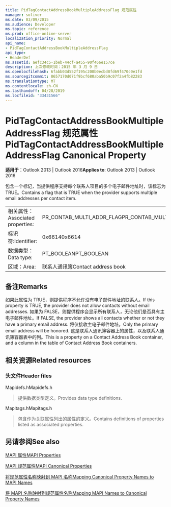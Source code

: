 ```yaml
---
title: PidTagContactAddressBookMultipleAddressFlag 规范属性
manager: soliver
ms.date: 03/09/2015
ms.audience: Developer
ms.topic: reference
ms.prod: office-online-server
localization_priority: Normal
api_name:
- PidTagContactAddressBookMultipleAddressFlag
api_type:
- HeaderDef
ms.assetid: aefc34c5-1beb-44cf-a455-90f466e157ce
description: 上次修改时间：2015 年 3 月 9 日
ms.openlocfilehash: 6fabb03d552f195c200b0ecbd8fd69f470c0e1fd
ms.sourcegitcommit: 8657170d071f9bcf680aba50b9c07f2a4fb82283
ms.translationtype: MT
ms.contentlocale: zh-CN
ms.lasthandoff: 04/28/2019
ms.locfileid: "33431566"
---
```

# <a name="pidtagcontactaddressbookmultipleaddressflag-canonical-property"></a><span data-ttu-id="61db2-103">PidTagContactAddressBookMultipleAddressFlag 规范属性</span><span class="sxs-lookup"><span data-stu-id="61db2-103">PidTagContactAddressBookMultipleAddressFlag Canonical Property</span></span>

  
  
<span data-ttu-id="61db2-104">**适用于**：Outlook 2013 | Outlook 2016</span><span class="sxs-lookup"><span data-stu-id="61db2-104">**Applies to**: Outlook 2013 | Outlook 2016</span></span> 
  
<span data-ttu-id="61db2-105">包含一个标记，当提供程序支持每个联系人项目的多个电子邮件地址时，该标志为 TRUE。</span><span class="sxs-lookup"><span data-stu-id="61db2-105">Contains a flag that is TRUE when the provider supports multiple email addresses per contact item.</span></span>
  
|||
|:-----|:-----|
|<span data-ttu-id="61db2-106">相关属性：</span><span class="sxs-lookup"><span data-stu-id="61db2-106">Associated properties:</span></span>  <br/> |<span data-ttu-id="61db2-107">PR_CONTAB_MULTI_ADDR_FLAG</span><span class="sxs-lookup"><span data-stu-id="61db2-107">PR_CONTAB_MULTI_ADDR_FLAG</span></span>  <br/> |
|<span data-ttu-id="61db2-108">标识符:</span><span class="sxs-lookup"><span data-stu-id="61db2-108">Identifier:</span></span>  <br/> |<span data-ttu-id="61db2-109">0x6614</span><span class="sxs-lookup"><span data-stu-id="61db2-109">0x6614</span></span>  <br/> |
|<span data-ttu-id="61db2-110">数据类型：</span><span class="sxs-lookup"><span data-stu-id="61db2-110">Data type:</span></span>  <br/> |<span data-ttu-id="61db2-111">PT_BOOLEAN</span><span class="sxs-lookup"><span data-stu-id="61db2-111">PT_BOOLEAN</span></span>  <br/> |
|<span data-ttu-id="61db2-112">区域：</span><span class="sxs-lookup"><span data-stu-id="61db2-112">Area:</span></span>  <br/> |<span data-ttu-id="61db2-113">联系人通讯簿</span><span class="sxs-lookup"><span data-stu-id="61db2-113">Contact address book</span></span>  <br/> |
   
## <a name="remarks"></a><span data-ttu-id="61db2-114">备注</span><span class="sxs-lookup"><span data-stu-id="61db2-114">Remarks</span></span>

<span data-ttu-id="61db2-115">如果此属性为 TRUE，则提供程序不允许没有电子邮件地址的联系人。</span><span class="sxs-lookup"><span data-stu-id="61db2-115">If this property is TRUE, the provider does not allow contacts without email addresses.</span></span> <span data-ttu-id="61db2-116">如果为 FALSE，则提供程序会显示所有联系人，无论他们是否具有主电子邮件地址。</span><span class="sxs-lookup"><span data-stu-id="61db2-116">If FALSE, the provider shows all contacts whether or not they have a primary email address.</span></span> <span data-ttu-id="61db2-117">将仅接收主电子邮件地址。</span><span class="sxs-lookup"><span data-stu-id="61db2-117">Only the primary email address will be honored.</span></span> <span data-ttu-id="61db2-118">这是联系人通讯簿容器上的属性，以及联系人通讯簿容器表中的列。</span><span class="sxs-lookup"><span data-stu-id="61db2-118">This is a property on a Contact Address Book container, and a column in the table of Contact Address Book containers.</span></span>
  
## <a name="related-resources"></a><span data-ttu-id="61db2-119">相关资源</span><span class="sxs-lookup"><span data-stu-id="61db2-119">Related resources</span></span>

### <a name="header-files"></a><span data-ttu-id="61db2-120">头文件</span><span class="sxs-lookup"><span data-stu-id="61db2-120">Header files</span></span>

<span data-ttu-id="61db2-121">Mapidefs.h</span><span class="sxs-lookup"><span data-stu-id="61db2-121">Mapidefs.h</span></span>
  
> <span data-ttu-id="61db2-122">提供数据类型定义。</span><span class="sxs-lookup"><span data-stu-id="61db2-122">Provides data type definitions.</span></span>
    
<span data-ttu-id="61db2-123">Mapitags.h</span><span class="sxs-lookup"><span data-stu-id="61db2-123">Mapitags.h</span></span>
  
> <span data-ttu-id="61db2-124">包含作为关联属性列出的属性的定义。</span><span class="sxs-lookup"><span data-stu-id="61db2-124">Contains definitions of properties listed as associated properties.</span></span>
    
## <a name="see-also"></a><span data-ttu-id="61db2-125">另请参阅</span><span class="sxs-lookup"><span data-stu-id="61db2-125">See also</span></span>



[<span data-ttu-id="61db2-126">MAPI 属性</span><span class="sxs-lookup"><span data-stu-id="61db2-126">MAPI Properties</span></span>](mapi-properties.md)
  
[<span data-ttu-id="61db2-127">MAPI 规范属性</span><span class="sxs-lookup"><span data-stu-id="61db2-127">MAPI Canonical Properties</span></span>](mapi-canonical-properties.md)
  
[<span data-ttu-id="61db2-128">将规范属性名称映射到 MAPI 名称</span><span class="sxs-lookup"><span data-stu-id="61db2-128">Mapping Canonical Property Names to MAPI Names</span></span>](mapping-canonical-property-names-to-mapi-names.md)
  
[<span data-ttu-id="61db2-129">将 MAPI 名称映射到规范属性名称</span><span class="sxs-lookup"><span data-stu-id="61db2-129">Mapping MAPI Names to Canonical Property Names</span></span>](mapping-mapi-names-to-canonical-property-names.md)

